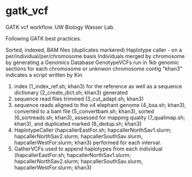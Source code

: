 # gatk_vcf
GATK vcf workflow. UW Biology Wasser Lab.

Following GATK best practices. 

Sorted, indexed, BAM files (duplicates markered)
Haplotype caller - on a per/individual/per/chromosome basis
Individuals merged by chromosome by generating a Genomics Database
GenotypeVCFs run in 1kb genomic sections for each chromosome or unknwon chromosome contig
"khan3" indicates a script written by Kin

1. index (1_index_ref.sh; khan3) for the reference as well as a sequence dictionary (2_create_dict.sh; khan3) generated 
2. sequence read files trimmed (3_cut_adapt.sh; khan3) 
3. sequence reads aligned to the v4 elephant genome (4_bsa.sh; khan3), converted to a bam file (5_convertbam.sh; khan3), sorted (6_sortreads.sh; khan3), assessed for mapping quality (7_qualimap.sh; khan3), and duplicated marked (8_dedup.sh; khan3)
4. HaplotypeCaller (hapcallerEastFor.sh; hapcallerNorthSav1.slurm; hapcallerNorthSav2.slurm; hapcallerSouthSav.slurm, hapcallerWestFor.slurm; khan3) performed for each interval. 
5. GatherVCFs used to append haplotypes from each individual (hapcallerEastFor.sh; hapcallerNorthSav1.slurm; hapcallerNorthSav2.slurm; hapcallerSouthSav.slurm, hapcallerWestFor.slurm; khan3)
